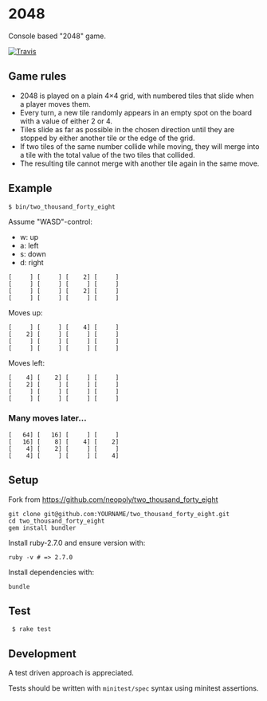 [travis]: https://travis-ci.org/neopoly/two_thousand_forty_eight

# 2048

Console based "2048" game.

[![Travis](https://img.shields.io/travis/neopoly/two_thousand_forty_eight.svg?branch=master)][travis]

## Game rules

* 2048 is played on a plain 4×4 grid, with numbered tiles that slide when a player moves them.
* Every turn, a new tile randomly appears in an empty spot on the board with a value of either 2 or 4.
* Tiles slide as far as possible in the chosen direction until they are stopped by either another tile or the edge of the grid.
* If two tiles of the same number collide while moving, they will merge into a tile with the total value of the two tiles that collided.
* The resulting tile cannot merge with another tile again in the same move.


## Example

```shell
$ bin/two_thousand_forty_eight
```

Assume "WASD"-control:

* w: up
* a: left
* s: down
* d: right

```shell
[     ] [     ] [    2] [     ]
[     ] [     ] [     ] [     ]
[     ] [     ] [    2] [     ]
[     ] [     ] [     ] [     ]
```

Moves up:

```shell
[     ] [     ] [    4] [     ]
[    2] [     ] [     ] [     ]
[     ] [     ] [     ] [     ]
[     ] [     ] [     ] [     ]
```

Moves left:

```shell
[    4] [    2] [     ] [     ]
[    2] [     ] [     ] [     ]
[     ] [     ] [     ] [     ]
[     ] [     ] [     ] [     ]
```

### Many moves later...

```shell
[   64] [   16] [     ] [     ]
[   16] [    8] [    4] [    2]
[    4] [    2] [     ] [     ]
[    4] [     ] [     ] [    4]
```


## Setup

Fork from https://github.com/neopoly/two_thousand_forty_eight

```shell
git clone git@github.com:YOURNAME/two_thousand_forty_eight.git
cd two_thousand_forty_eight
gem install bundler
```

Install ruby-2.7.0 and ensure version with:

```shell
ruby -v # => 2.7.0
```

Install dependencies with:

```shell
bundle
```

## Test

```shell
 $ rake test
```

## Development

A test driven approach is appreciated.

Tests should be written with `minitest/spec` syntax using minitest assertions.
